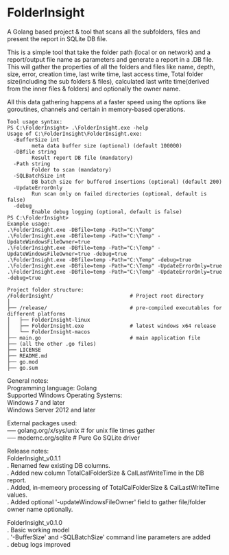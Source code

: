 # FolderInsight
A Golang based project &amp; tool that scans all the subfolders, files and present the report in SQLite DB file.

This is a simple tool that take the folder path (local or on network) and a report/output file name as parameters and generate a report in a .DB file. This will gather the properties of all the folders and files like name, depth, size, error, creation time, last write time, last access time, Total folder size(including the sub folders & files), calculated last write time(derived from the inner files & folders) and optionally the owner name.

All this data gathering happens at a faster speed using the options like goroutines, channels and certain in memory-based operations.

```
Tool usage syntax:
PS C:\FolderInsight> .\FolderInsight.exe -help
Usage of C:\FolderInsight\FolderInsight.exe:
  -BufferSize int
        meta data buffer size (optional) (default 100000)
  -DBfile string
        Result report DB file (mandatory)
  -Path string
        Folder to scan (mandatory)
  -SQLBatchSize int
        DB batch size for buffered insertions (optional) (default 200)
  -UpdateErrorOnly
        Run scan only on failed directories (optional, default is false)
  -debug
        Enable debug logging (optional, default is false)
PS C:\FolderInsight>
Example usage:
.\FolderInsight.exe -DBfile=temp -Path="C:\Temp"
.\FolderInsight.exe -DBfile=temp -Path="C:\Temp" -UpdateWindowsFileOwner=true
.\FolderInsight.exe -DBfile=temp -Path="C:\Temp" -UpdateWindowsFileOwner=true -debug=true
.\FolderInsight.exe -DBfile=temp -Path="C:\Temp" -debug=true
.\FolderInsight.exe -DBfile=temp -Path="C:\Temp" -UpdateErrorOnly=true
.\FolderInsight.exe -DBfile=temp -Path="C:\Temp" -UpdateErrorOnly=true -debug=true
```



```
Project folder structure:
/FolderInsight/                         # Project root directory
│
├── /release/                           # pre-compiled executables for different platforms
│   ├── FolderInsight-linux
│   ├── FolderInsight.exe               # latest windows x64 release
│   └── FolderInsight-macos
├── main.go                             # main application file
├── (all the other .go files)
├── LICENSE
├── README.md
├── go.mod
├── go.sum
```

General notes:  
Programming language: Golang  
Supported Windows Operating Systems:  
Windows 7 and later  
Windows Server 2012 and later  


External packages used:  
── golang.org/x/sys/unix       # for unix file times gather  
── modernc.org/sqlite          # Pure Go SQLite driver  


Release notes:  
FolderInsight_v0.1.1  
. Renamed few existing DB columns.  
. Added new column TotalCalFolderSize & CalLastWriteTime in the DB report.  
. Added, in-memeory processing of TotalCalFolderSize & CalLastWriteTime values.  
. Added optional '-updateWindowsFileOwner' field to gather file/folder owner name optionally.  

FolderInsight_v0.1.0  
. Basic working model  
. '-BufferSize' and -SQLBatchSize' command line parameters are added  
. debug logs improved  
